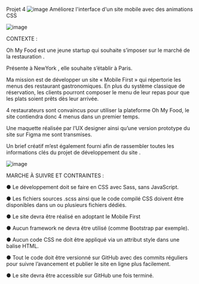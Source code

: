 Projet 4 ![image](https://github.com/Nataormina/OhmyfoodP4/assets/167750931/7315422c-72d7-47c0-bf00-ecfa319ff3e3) Améliorez l'interface d'un site mobile avec des animations CSS

![image](https://github.com/Nataormina/OhmyfoodP4/assets/167750931/86634b72-1f01-4dfe-9edc-b74f3de7cad2)


CONTEXTE :

Oh My Food est une jeune startup qui souhaite s’imposer sur le marché de la restauration . 

Présente à NewYork , elle souhaite s’établir à Paris.

Ma mission est de développer un site « Mobile First » qui répertorie les menus des restaurant gastronomiques. En plus du système classique de réservation, les clients pourront composer le menu de leur repas pour que les plats soient prêts dès leur arrivée.

4 restaurateurs sont convaincus pour utiliser la plateforme Oh My Food, le site contiendra donc 4 menus dans un premier temps.

Une maquette réalisée par l’UX designer ainsi qu’une version prototype du site sur Figma me sont transmises.

Un brief créatif m’est également fourni afin de rassembler toutes les informations clés du projet de développement du site .


![image](https://github.com/Nataormina/OhmyfoodP4/assets/167750931/e62344c8-2efb-48c7-93b0-51938609b865)


MARCHE À SUIVRE ET CONTRAINTES :

● Le développement doit se faire en CSS avec Sass, sans JavaScript. 

● Les fichiers sources .scss ainsi que le code compilé CSS doivent être disponibles dans un ou plusieurs fichiers dédiés.

● Le site devra être réalisé en adoptant le Mobile First

● Aucun framework ne devra être utilisé (comme Bootstrap par exemple).

● Aucun code CSS ne doit être appliqué via un attribut style dans une balise HTML.

● Tout le code doit être versionné sur GitHub avec des commits réguliers pour suivre l’avancement et publier le site en ligne plus facilement.

● Le site devra être accessible sur GitHub une fois terminé.



